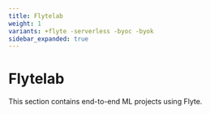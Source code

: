 ```yaml
---
title: Flytelab
weight: 1
variants: +flyte -serverless -byoc -byok
sidebar_expanded: true
---
```


# Flytelab

This section contains end-to-end ML projects using Flyte.
